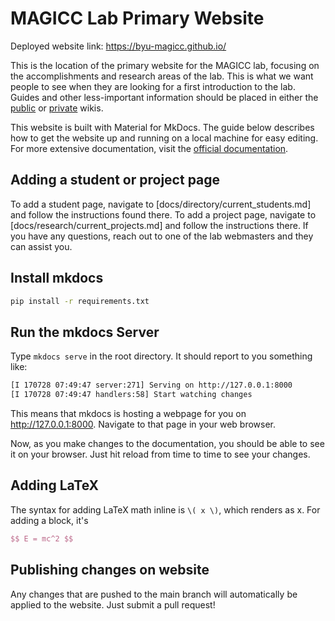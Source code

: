 # MAGICC Lab Primary Website

Deployed website link: https://byu-magicc.github.io/

This is the location of the primary website for the MAGICC lab, focusing on the accomplishments and research areas of the lab.
This is what we want people to see when they are looking for a first introduction to the lab.
Guides and other less-important information should be placed in either the [public](https://github.com/byu-magicc/wiki) or [private](https://github.com/byu-magicc/wiki-private) wikis.

This website is built with Material for MkDocs. The guide below describes how to get the website up and running on a local machine for easy editing. For more extensive documentation, visit the [official documentation](https://squidfunk.github.io/mkdocs-material/).

## Adding a student or project page
To add a student page, navigate to [docs/directory/current_students.md] and follow the instructions found there.
To add a project page, navigate to [docs/research/current_projects.md] and follow the instructions there.
If you have any questions, reach out to one of the lab webmasters and they can assist you.

## Install mkdocs
``` bash
pip install -r requirements.txt
```
## Run the mkdocs Server
Type `mkdocs serve` in the root directory. It should report to you something like:

``` bash
[I 170728 07:49:47 server:271] Serving on http://127.0.0.1:8000
[I 170728 07:49:47 handlers:58] Start watching changes
```

This means that mkdocs is hosting a webpage for you on http://127.0.0.1:8000. Navigate to that page in your web browser.

Now, as you make changes to the documentation, you should be able to see it on your browser. Just hit reload from time to time to see your changes.

## Adding LaTeX
The syntax for adding LaTeX math inline is `\( x \)`, which renders as x. For adding a block, it's

``` latex
$$ E = mc^2 $$
```

## Publishing changes on website
Any changes that are pushed to the main branch will automatically be applied to the website. Just submit a pull request!
